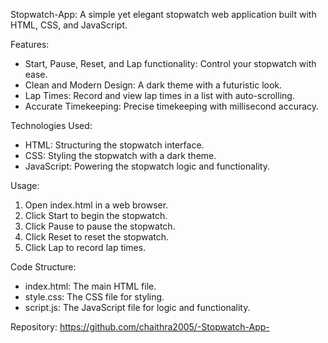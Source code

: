 Stopwatch-App:
     A simple yet elegant stopwatch web application built with HTML, CSS, and JavaScript.

Features:
- Start, Pause, Reset, and Lap functionality: Control your stopwatch with ease.
- Clean and Modern Design: A dark theme with a futuristic look.
- Lap Times: Record and view lap times in a list with auto-scrolling.
- Accurate Timekeeping: Precise timekeeping with millisecond accuracy.

Technologies Used:
- HTML: Structuring the stopwatch interface.
- CSS: Styling the stopwatch with a dark theme.
- JavaScript: Powering the stopwatch logic and functionality.

Usage:
1. Open index.html in a web browser.
2. Click Start to begin the stopwatch.
3. Click Pause to pause the stopwatch.
4. Click Reset to reset the stopwatch.
5. Click Lap to record lap times.

Code Structure:
- index.html: The main HTML file.
- style.css: The CSS file for styling.
- script.js: The JavaScript file for logic and functionality.

Repository:
https://github.com/chaithra2005/-Stopwatch-App-

